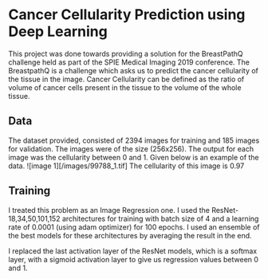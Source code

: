 # Cancer Cellularity Prediction using Deep Learning
This project was done towards providing a solution for the BreastPathQ challenge held as part of the SPIE Medical Imaging 2019 conference.
The BreastpathQ is a challenge which asks us to predict the cancer cellularity of the tissue in the image.
Cancer Cellularity can be defined as the ratio of volume of cancer cells present in the tissue to the volume of the whole tissue.
## Data
The dataset provided, consisted of 2394 images for training and 185 images for validation. The images were of the size (256x256). The output for each image was the cellularity between 0 and 1. 
Given below is an example of the data.
![image 1][/images/99788_1.tif]
The cellularity of this image is 0.97

## Training 
I treated this problem as an Image Regression one. I used the ResNet-18,34,50,101,152 architectures for training with batch size of 4 and a learning rate of 0.0001 (using adam optimizer) for 100 epochs. I used an ensemble of the best models for these architectures by averaging the result in the end.

I replaced the last activation layer of the ResNet models, which is a softmax layer, with a sigmoid activation layer to give us regression values between 0 and 1.

